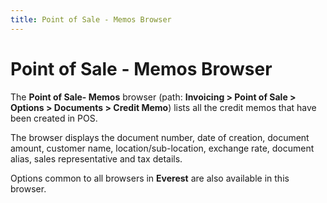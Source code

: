 ```yaml
---
title: Point of Sale - Memos Browser
---
```


# Point of Sale - Memos Browser


The **Point of Sale- Memos** browser  (path: **Invoicing &gt; Point of Sale &gt; 
 Options &gt; Documents &gt; Credit Memo**) lists all the credit memos  that have been created in POS.


The browser displays the document number, date of creation, document  amount, customer name, location/sub-location, exchange rate, document  alias, sales representative and tax details.


Options common to all browsers in **Everest**  are also available in this browser.
